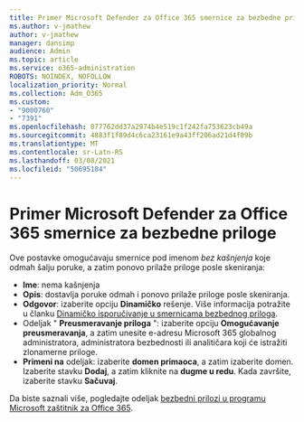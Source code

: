```yaml
---
title: Primer Microsoft Defender za Office 365 smernice za bezbedne priloge
ms.author: v-jmathew
author: v-jmathew
manager: dansimp
audience: Admin
ms.topic: article
ms.service: o365-administration
ROBOTS: NOINDEX, NOFOLLOW
localization_priority: Normal
ms.collection: Adm_O365
ms.custom:
- "9000760"
- "7391"
ms.openlocfilehash: 077762dd37a2974b4e519c1f242fa753623cb49a
ms.sourcegitcommit: 4883f1f89d4c6ca23161e9a43ff206ad21d4f09b
ms.translationtype: MT
ms.contentlocale: sr-Latn-RS
ms.lasthandoff: 03/08/2021
ms.locfileid: "50695184"
---
```

# <a name="example-microsoft-defender-for-office-365-safe-attachment-policy"></a>Primer Microsoft Defender za Office 365 smernice za bezbedne priloge

Ove postavke omogućavaju smernice pod imenom *bez kašnjenja* koje odmah šalju poruke, a zatim ponovo prilaže priloge posle skeniranja:

- **Ime**: nema kašnjenja
- **Opis**: dostavlja poruke odmah i ponovo prilaže priloge posle skeniranja.
- **Odgovor**: izaberite opciju **Dinamičko** rešenje. Više informacija potražite u članku [Dinamičko isporučivanje u smernicama bezbednog priloga](https://go.microsoft.com/fwlink/?linkid=2092328).
- Odeljak " **Preusmeravanje priloga** ": izaberite opciju **Omogućavanje preusmeravanja**, a zatim unesite e-adresu Microsoft 365 globalnog administratora, administratora bezbednosti ili analitičara koji će istražiti zlonamerne priloge.
- **Primeni na** odeljak: izaberite **domen primaoca**, a zatim izaberite domen. Izaberite stavku **Dodaj**, a zatim kliknite na **dugme u redu**. Kada završite, izaberite stavku **Sačuvaj**.

Da biste saznali više, pogledajte odeljak [bezbedni prilozi u programu Microsoft zaštitnik za Office 365](https://go.microsoft.com/fwlink/?linkid=2092213).
